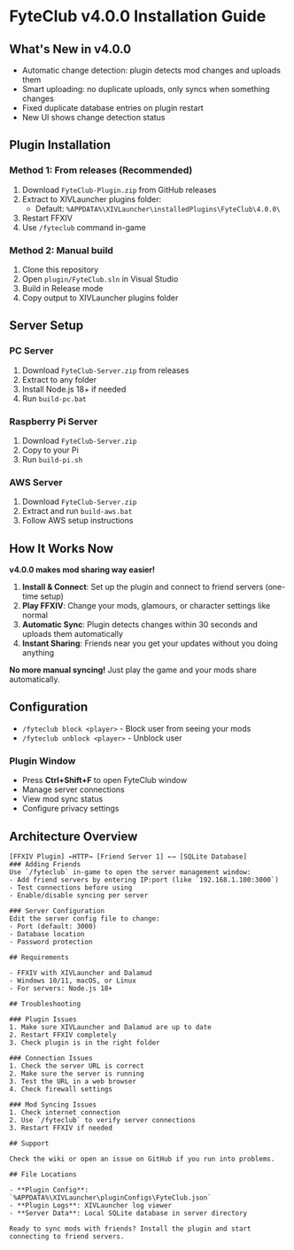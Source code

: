 # FyteClub v4.0.0 Installation Guide

## What's New in v4.0.0

- Automatic change detection: plugin detects mod changes and uploads them
- Smart uploading: no duplicate uploads, only syncs when something changes
- Fixed duplicate database entries on plugin restart
- New UI shows change detection status

## Plugin Installation

### Method 1: From releases (Recommended)
1. Download `FyteClub-Plugin.zip` from GitHub releases
2. Extract to XIVLauncher plugins folder:
   - Default: `%APPDATA%\XIVLauncher\installedPlugins\FyteClub\4.0.0\`
3. Restart FFXIV
4. Use `/fyteclub` command in-game

### Method 2: Manual build
1. Clone this repository
2. Open `plugin/FyteClub.sln` in Visual Studio
3. Build in Release mode
4. Copy output to XIVLauncher plugins folder

## Server Setup

### PC Server
1. Download `FyteClub-Server.zip` from releases
2. Extract to any folder
3. Install Node.js 18+ if needed
4. Run `build-pc.bat`

### Raspberry Pi Server
1. Download `FyteClub-Server.zip`
2. Copy to your Pi
3. Run `build-pi.sh`

### AWS Server
1. Download `FyteClub-Server.zip`
2. Extract and run `build-aws.bat`
3. Follow AWS setup instructions

## How It Works Now

**v4.0.0 makes mod sharing way easier!**

1. **Install & Connect**: Set up the plugin and connect to friend servers (one-time setup)
2. **Play FFXIV**: Change your mods, glamours, or character settings like normal
3. **Automatic Sync**: Plugin detects changes within 30 seconds and uploads them automatically
4. **Instant Sharing**: Friends near you get your updates without you doing anything

**No more manual syncing!** Just play the game and your mods share automatically.

## Configuration
- `/fyteclub block <player>` - Block user from seeing your mods
- `/fyteclub unblock <player>` - Unblock user

### Plugin Window
- Press **Ctrl+Shift+F** to open FyteClub window
- Manage server connections
- View mod sync status
- Configure privacy settings

## Architecture Overview

```
[FFXIV Plugin] ←HTTP→ [Friend Server 1] ←→ [SQLite Database]
### Adding Friends
Use `/fyteclub` in-game to open the server management window:
- Add friend servers by entering IP:port (like `192.168.1.100:3000`)
- Test connections before using
- Enable/disable syncing per server

### Server Configuration
Edit the server config file to change:
- Port (default: 3000)
- Database location
- Password protection

## Requirements

- FFXIV with XIVLauncher and Dalamud
- Windows 10/11, macOS, or Linux
- For servers: Node.js 18+

## Troubleshooting

### Plugin Issues
1. Make sure XIVLauncher and Dalamud are up to date
2. Restart FFXIV completely
3. Check plugin is in the right folder

### Connection Issues  
1. Check the server URL is correct
2. Make sure the server is running
3. Test the URL in a web browser
4. Check firewall settings

### Mod Syncing Issues
1. Check internet connection
2. Use `/fyteclub` to verify server connections
3. Restart FFXIV if needed

## Support

Check the wiki or open an issue on GitHub if you run into problems.

## File Locations

- **Plugin Config**: `%APPDATA%\XIVLauncher\pluginConfigs\FyteClub.json`
- **Plugin Logs**: XIVLauncher log viewer
- **Server Data**: Local SQLite database in server directory

Ready to sync mods with friends? Install the plugin and start connecting to friend servers.